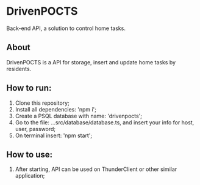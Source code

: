 # DrivenPOCTS

Back-end API, a solution to control home tasks. 

## About

DrivenPOCTS is a API for storage, insert and update home tasks by residents.

## How to run:

1. Clone this repository;
2. Install all dependencies: 'npm i';
3. Create a PSQL database with name: 'drivenpocts';
4. Go to the file: ...src/database/database.ts, and insert your info for host, user, password;
5. On terminal insert: 'npm start';

## How to use:

1. After starting, API can be used on ThunderClient or other similar application;
